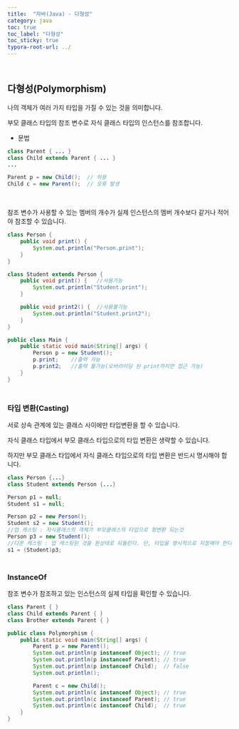 ```yaml
---
title:  "자바(Java) - 다형성"
category: java
toc: true
toc_label: "다형성"
toc_sticky: true
typora-root-url: ../
---
```


## <br>다형성(Polymorphism)

나의 객체가 여러 가지 타입을 가질 수 있는 것을 의미합니다.

부모 클래스 타입의 참조 변수로 자식 클래스 타입의 인스턴스를 참조합니다.

- 문법

```java
class Parent { ... }
class Child extends Parent { ... }
...

Parent p = new Child();  // 허용
Child c = new Parent();  // 오류 발생
```

<br>

참조 변수가 사용할 수 있는 멤버의 개수가 실제 인스턴스의 멤버 개수보다 같거나 적어야 참조할 수 있습니다.

```java
class Person {
    public void print() {
        System.out.println("Person.print");
    }
}

class Student extends Person {
    public void print() {	//사용가능
        System.out.println("Student.print");
    }

    public void print2() {	//사용불가능
        System.out.println("Student.print2");
    }
}

public class Main {
    public static void main(String[] args) {
        Person p = new Student();
        p.print;	//출력 가능
        p.print2;	//출력 불가능(오버라이딩 된 print까지만 접근 가능)
    }
}
```

### <br>타입 변환(Casting)

서로 상속 관계에 있는 클래스 사이에만 타입변환을 할 수 있습니다.

자식 클래스 타입에서 부모 클래스 타입으로의 타입 변환은 생략할 수 있습니다.

하지만 부모 클래스 타입에서 자식 클래스 타입으로의 타입 변환은 반드시 명시해야 합니다.

```java
class Person {...}
class Student extends Person {...}

Person p1 = null;
Student s1 = null;

Person p2 = new Person();
Student s2 = new Student();
//업 캐스팅 : 자식클래스의 객체가 부모클래스의 타입으로 형변환 되는것
Person p3 = new Student();
//다운 캐스팅 : 업 캐스팅된 것을 원상태로 되돌린다. 단, 타입을 명시적으로 지정해야 한다. 
s1 = (Student)p3;
```

### <br>InstanceOf

참조 변수가 참조하고 있는 인스턴스의 실제 타입을 확인할 수 있습니다.

```java
class Parent { }
class Child extends Parent { }
class Brother extends Parent { }

public class Polymorphism {
    public static void main(String[] args) {
        Parent p = new Parent();
        System.out.println(p instanceof Object); // true
        System.out.println(p instanceof Parent); // true
        System.out.println(p instanceof Child);  // false
        System.out.println();

        Parent c = new Child();
        System.out.println(c instanceof Object); // true
        System.out.println(c instanceof Parent); // true
        System.out.println(c instanceof Child);  // true
    }
}
```

